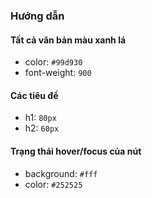 ### Hướng dẫn  
#### Tất cả văn bản màu xanh lá  
- color: `#99d930`  
- font-weight: `900`  

#### Các tiêu đề  
- h1: `80px`  
- h2: `60px`  

#### Trạng thái hover/focus của nút  
- background: `#fff`  
- color: `#252525`
